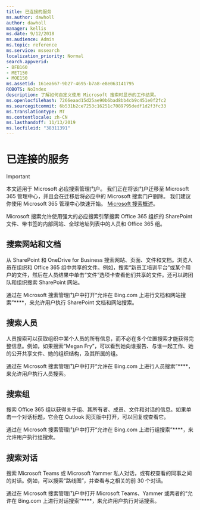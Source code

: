 ```yaml
---
title: 已连接的服务
ms.author: dawholl
author: dawholl
manager: kellis
ms.date: 9/12/2018
ms.audience: Admin
ms.topic: reference
ms.service: mssearch
localization_priority: Normal
search.appverid:
- BFB160
- MET150
- MOE150
ms.assetid: 161ea667-9b27-4695-b7a8-e8e063141795
ROBOTS: NoIndex
description: 了解如何自定义使用 Microsoft 搜索时显示的工作结果。
ms.openlocfilehash: 7266eaad15d25ae90b6bad8bb4cb9c451e0f2fc2
ms.sourcegitcommit: 6b531b2ce7253c16251c7089795dedf1d2f3fc33
ms.translationtype: MT
ms.contentlocale: zh-CN
ms.lasthandoff: 11/13/2019
ms.locfileid: "38311391"
---
```

# <a name="connected-services"></a>已连接的服务

> [!IMPORTANT]
> 本文适用于 Microsoft 必应搜索管理门户。 我们正在将该门户迁移至 Microsoft 365 管理中心，并且会在迁移后将必应中的 Microsoft 搜索门户删除。 我们建议你使用 Microsoft 365 管理中心快速开始。 [Microsoft 搜索概述](overview-microsoft-search.md)。
     
     
Microsoft 搜索允许使用强大的必应搜索引擎搜索 Office 365 组织的 SharePoint 文件、带书签的内部网站、全球地址列表中的人员和 Office 365 组。
  
## <a name="search-for-sites-and-documents"></a>搜索网站和文档

从 SharePoint 和 OneDrive for Business 搜索网站、页面、文件和文档。浏览人员在组织和 Office 365 组中共享的文件。例如，搜索“新员工培训平台”或某个用户的文件，然后在人员结果中单击“文件”选项卡查看他们共享的文件。还可以跨团队和组织搜索 SharePoint 网站。
  
通过在 Microsoft 搜索管理门户中打开“允许在 Bing.com 上进行文档和网站搜索”****，来允许用户执行 SharePoint 文档和网站搜索。 
  
## <a name="search-for-people"></a>搜索人员

人员搜索可以获取组织中某个人员的所有信息，而不必在多个位置搜索才能获得完整信息。例如，如果搜索“Megan Fry”，可以看到她向谁报告、与谁一起工作、她的公开共享文件、她的组织结构，及其所属的组。
  
通过在 Microsoft 搜索管理门户中打开“允许在 Bing.com 上进行人员搜索”****，来允许用户执行人员搜索。 
  
## <a name="search-for-groups"></a>搜索组

搜索 Office 365 组以获得关于组、其所有者、成员、文件和对话的信息。如果单击一个对话标题，它会在 Outlook 网页版中打开，可以回复或查看它。
  
通过在 Microsoft 搜索管理门户中打开“允许在 Bing.com 上进行组搜索”****，来允许用户执行组搜索。 
  
## <a name="search-for-conversations"></a>搜索对话

搜索 Microsoft Teams 或 Microsoft Yammer 私人对话，或有权查看的同事之间的对话。例如，可以搜索“路线图”，并查看与之相关的前 30 个对话。
  
通过在 Microsoft 搜索管理门户中打开 Microsoft Teams、Yammer 或两者的“允许在 Bing.com 上进行对话搜索”****，来允许用户执行对话搜索。 

  

